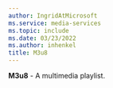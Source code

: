 ```yaml
---
author: IngridAtMicrosoft
ms.service: media-services
ms.topic: include
ms.date: 03/23/2022
ms.author: inhenkel
title: M3u8
---
```


**M3u8** - A multimedia playlist.

